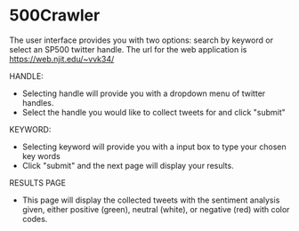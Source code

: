 # 500Crawler

The user interface provides you with two options: search by keyword or select an SP500 twitter handle.
The url for the web application is https://web.njit.edu/~vvk34/

HANDLE:
- Selecting handle will provide you with a dropdown menu of twitter handles.
- Select the handle you would like to collect tweets for and click "submit"

KEYWORD:
- Selecting keyword will provide you with a input box to type your chosen key words
- Click "submit" and the next page will display your results.


RESULTS PAGE
- This page will display the collected tweets with the sentiment analysis given, either positive (green), neutral (white), or negative (red) with color codes.
  

